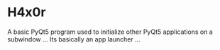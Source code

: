 # H4x0r
A basic PyQt5 program used to initialize other PyQt5 applications on a subwindow ... Its basically an app launcher ...
